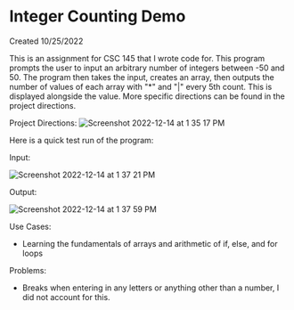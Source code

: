# Integer Counting Demo

Created 10/25/2022

This is an assignment for CSC 145 that I wrote code for. This program prompts the user to input an arbitrary number of integers between -50 and 50. The program then takes the input, creates an array, then outputs the number of values of each array with "*" and "|" every 5th count. This is displayed alongside the value. More specific directions can be found in the project directions.

Project Directions: 
![Screenshot 2022-12-14 at 1 35 17 PM](https://user-images.githubusercontent.com/104415326/207697507-19e83d6f-5377-48f4-ad14-5732f2d6c592.jpg)

Here is a quick test run of the program:

Input: 

![Screenshot 2022-12-14 at 1 37 21 PM](https://user-images.githubusercontent.com/104415326/207697877-815a93b0-6428-45e0-ae12-3022b0c70ce0.jpg)

Output:

![Screenshot 2022-12-14 at 1 37 59 PM](https://user-images.githubusercontent.com/104415326/207697973-a49a9c0b-6ba2-40cc-ba7e-aaf3d525819a.jpg)

Use Cases: 

 - Learning the fundamentals of arrays and arithmetic of if, else, and for loops

Problems:

 - Breaks when entering in any letters or anything other than a number, I did not account for this.
